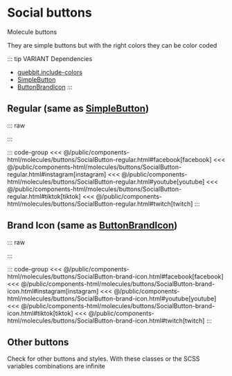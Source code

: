 # Social buttons
<Badge type="tip">Molecule</Badge> <Badge type="info">buttons</Badge>

They are simple buttons but with the right colors they can be color coded 

::: tip VARIANT Dependencies
- [guebbit.include-colors](/global/includers/colors.md)
- [SimpleButton](/atoms/buttons/SimpleButton)
- [ButtonBrandIcon](/atoms/buttons/ButtonBrandIcon)
:::

## Regular (same as [SimpleButton](/atoms/buttons/SimpleButton))

::: raw
<div class="dev-section">
    <!--@include: ../../public/components-html/molecules/buttons/SocialButton-regular.html -->
</div>
:::

::: code-group
<<< @/public/components-html/molecules/buttons/SocialButton-regular.html#facebook[facebook]
<<< @/public/components-html/molecules/buttons/SocialButton-regular.html#instagram[instagram]
<<< @/public/components-html/molecules/buttons/SocialButton-regular.html#youtube[youtube]
<<< @/public/components-html/molecules/buttons/SocialButton-regular.html#tiktok[tiktok]
<<< @/public/components-html/molecules/buttons/SocialButton-regular.html#twitch[twitch]
:::

## Brand Icon (same as [ButtonBrandIcon](/atoms/buttons/ButtonBrandIcon))

::: raw
<div class="dev-section">
    <!--@include: ../../public/components-html/molecules/buttons/SocialButton-brand-icon.html -->
</div>
:::

::: code-group
<<< @/public/components-html/molecules/buttons/SocialButton-brand-icon.html#facebook[facebook]
<<< @/public/components-html/molecules/buttons/SocialButton-brand-icon.html#instagram[instagram]
<<< @/public/components-html/molecules/buttons/SocialButton-brand-icon.html#youtube[youtube]
<<< @/public/components-html/molecules/buttons/SocialButton-brand-icon.html#tiktok[tiktok]
<<< @/public/components-html/molecules/buttons/SocialButton-brand-icon.html#twitch[twitch]
:::

## Other buttons
Check for other buttons and styles. With these classes or the SCSS variables combinations are infinite

<style lang="scss">
@use "../../theme.scss" as guebbit;
@include guebbit.include-colors(("brand"), ("border", "pseudo", "hover"));

@import "../../../components/atoms/buttons/SimpleButton.scss";
@import "../../../components/atoms/buttons/ButtonBrandIcon.scss";
</style>